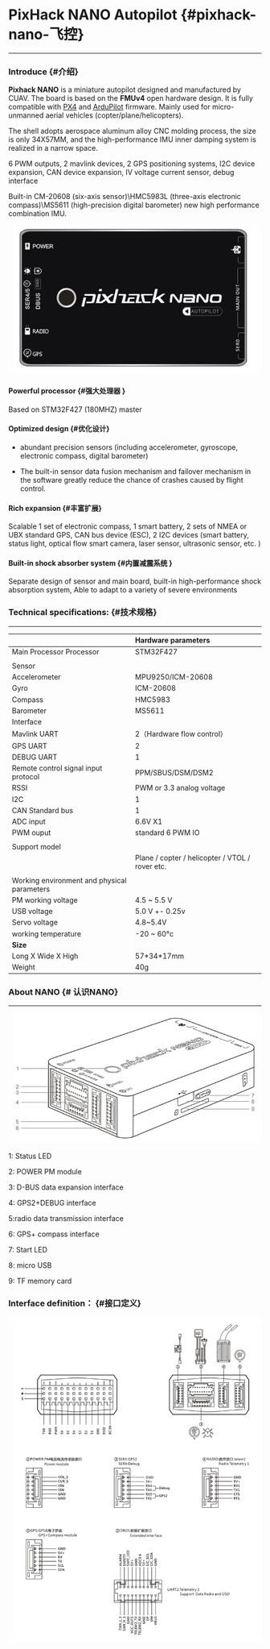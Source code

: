 # PixHack NANO Autopilot {#pixhack-nano-飞控}

---

### Introduce {#介绍}

**Pixhack NANO** is a miniature autopilot designed and manufactured by CUAV.
The board is based on the **FMUv4** open hardware design. It is fully compatible with [PX4](http://px4-travis.s3.amazonaws.com/Firmware/master/px4fmu-v5_default.px4) and [ArduPilot](http://firmware.ardupilot.org) firmware. Mainly used for micro-unmanned aerial vehicles (copter/plane/helicopters).

The shell adopts aerospace aluminum alloy CNC molding process, the size is only 34X57MM, and the high-performance IMU inner damping system is realized in a narrow space.

6 PWM outputs, 2 mavlink devices, 2 GPS positioning systems, I2C device expansion, CAN device expansion, IV voltage current sensor,  debug interface

Built-in CM-20608 (six-axis sensor)\HMC5983L (three-axis electronic compass)\MS5611 (high-precision digital barometer) new high performance combination IMU.

![nano](../assets/nano.jpg)

#### Powerful processor {#强大处理器 }

Based on STM32F427 \(180MHZ\) master

#### Optimized design {#优化设计}

* abundant precision sensors \(including accelerometer, gyroscope, electronic compass, digital barometer\)

* The built-in sensor data fusion mechanism and failover mechanism in the software greatly reduce the chance of crashes caused by flight control.

#### Rich expansion {#丰富扩展}

Scalable 1 set of electronic compass, 1 smart battery, 2 sets of NMEA or UBX standard GPS, CAN bus device \(ESC\), 2 I2C devices \(smart battery, status light, optical flow smart camera, laser sensor, ultrasonic sensor, etc. \)

#### Built-in shock absorber system {#内置减震系统 }

Separate design of sensor and main board, built-in high-performance shock absorption system, Able to adapt to a variety of severe environments

### Technical specifications: {#技术规格}

---

|  | Hardware parameters |
| :--- | :--- |
| Main Processor Processor | STM32F427 |
|  |  |
| Sensor |  |
| Accelerometer | MPU9250/ICM-20608 |
| Gyro | ICM-20608 |
| Compass | HMC5983 |
| Barometer | MS5611 |
| Interface |  |
| Mavlink UART | 2（Hardware flow control） |
| GPS UART | 2 |
| DEBUG UART | 1 |
| Remote control signal input protocol | PPM/SBUS/DSM/DSM2 |
| RSSI | PWM or 3.3 analog voltage |
| I2C | 1 |
| CAN Standard bus | 1 |
| ADC input | 6.6V X1 |
| PWM ouput | standard 6 PWM IO |
|  |  |
| Support model |  |
|  | Plane / copter / helicopter / VTOL / rover etc. |
|  |  |
| Working environment and physical parameters |  |
| PM working voltage | 4.5 ~ 5.5 V |
| USB voltage | 5.0 V +- 0.25v |
| Servo voltage | 4.8~5.4V |
| working temperature | -20 ~ 60°c |
| **Size** |  |
| Long X Wide X High | 57\*34\*17mm |
| Weight | 40g |

### About NANO {# 认识NANO}

---
![PIXHACK NANO Introduce](../assets/nano2.png)

1: Status LED

2: POWER PM module

3: D-BUS data expansion interface

4: GPS2+DEBUG interface

5:radio data transmission interface

6: GPS+ compass interface

7: Start LED

8: micro USB

9: TF memory card

### Interface definition： {#接口定义}

![nano Interface](../assets/nano3.png)

